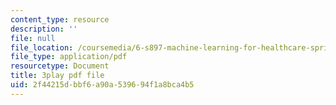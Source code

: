 ```yaml
---
content_type: resource
description: ''
file: null
file_location: /coursemedia/6-s897-machine-learning-for-healthcare-spring-2019/2f44215dbbf6a90a539694f1a8bca4b5_PKCMH5KOcxQ.pdf
file_type: application/pdf
resourcetype: Document
title: 3play pdf file
uid: 2f44215d-bbf6-a90a-5396-94f1a8bca4b5
---
```

